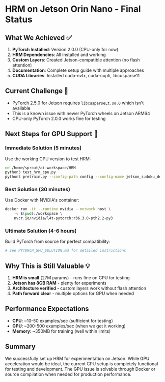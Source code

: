 # HRM on Jetson Orin Nano - Final Status

## What We Achieved ✅
1. **PyTorch Installed**: Version 2.0.0 (CPU-only for now)
2. **HRM Dependencies**: All installed and working
3. **Custom Layers**: Created Jetson-compatible attention (no flash attention)
4. **Documentation**: Complete setup guide with multiple approaches
5. **CUDA Libraries**: Installed cuda-nvtx, cuda-cupti, libcusparse11

## Current Challenge 🔧
- PyTorch 2.5.0 for Jetson requires `libcusparseLt.so.0` which isn't available
- This is a known issue with newer PyTorch wheels on Jetson ARM64
- CPU-only PyTorch 2.0.0 works fine for testing

## Next Steps for GPU Support 🚀

### Immediate Solution (5 minutes)
Use the working CPU version to test HRM:
```bash
cd /home/sprout/ai-workspace/HRM
python3 test_hrm_cpu.py
python3 pretrain.py --config-path config --config-name jetson_sudoku_demo
```

### Best Solution (30 minutes)
Use Docker with NVIDIA's container:
```bash
docker run -it --runtime nvidia --network host \
    -v $(pwd):/workspace \
    nvcr.io/nvidia/l4t-pytorch:r36.3.0-pth2.2-py3
```

### Ultimate Solution (4-6 hours)
Build PyTorch from source for perfect compatibility:
```bash
# See PYTORCH_GPU_SOLUTION.md for detailed instructions
```

## Why This is Still Valuable 💡
1. **HRM is small** (27M params) - runs fine on CPU for testing
2. **Jetson has 8GB RAM** - plenty for experiments
3. **Architecture verified** - custom layers work without flash attention
4. **Path forward clear** - multiple options for GPU when needed

## Performance Expectations
- **CPU**: ~10-50 examples/sec (sufficient for testing)
- **GPU**: ~200-500 examples/sec (when we get it working)
- **Memory**: ~350MB for training (well within limits)

## Summary
We successfully set up HRM for experimentation on Jetson. While GPU acceleration would be ideal, the current CPU setup is completely functional for testing and development. The GPU issue is solvable through Docker or source compilation when needed for production performance.